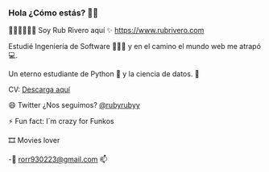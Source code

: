 ### Hola ¿Cómo estás? 👋👋

🦸🏻‍♂️🦸🏻‍♂️ Soy Rub Rivero aquí ✨ https://www.rubrivero.com

Estudié Ingeniería de Software 👨🏻‍💻 y en el camino el mundo web me atrapó💻.

Un eterno estudiante de Python 🐍 y la ciencia de datos. 🤖

CV: [Descarga aquí](https://drive.google.com/file/d/1CC-2T8_kBJMsLbVZ-wuRc9U2bR9glXCU/view?usp=drive_link)

😄 Twitter ¿Nos seguimos? [@rubyrubyy](https://twitter.com/rubyrubyy)

⚡ Fun fact: I´m crazy for Funkos

🎞️ Movies lover

-:email: rorr930223@gmail.com 📫

<!--
**rubcode/rubcode** is a ✨ _special_ ✨ repository because its `README.md` (this file) appears on your GitHub profile.

Here are some ideas to get you started:

- 🔭 I’m currently working on ...
- 🌱 I’m currently learning ...
- 👯 I’m looking to collaborate on ...
- 🤔 I’m looking for help with ...
- 💬 Ask me about ...
- 📫 How to reach me: ...
- 😄 Pronouns: ...
- ⚡ Fun fact: ...
-->

